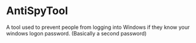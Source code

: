 # AntiSpyTool
A tool used to prevent people from logging into Windows if they know your windows logon password. (Basically a second password)
